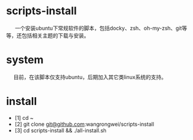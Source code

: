 # scripts-install
&#160; &#160; &#160; 一个安装ubuntu下常规软件的脚本，包括docky、zsh、oh-my-zsh、git等等，还包括相关主题的下载与安装。

# system
&#160; &#160; &#160;目前，在该脚本仅支持ubuntu，后期加入其它类linux系统的支持。




# install
- [1] cd ~
- [2] git clone git@github.com:wangrongwei/scripts-install
- [3] cd scripts-install && ./all-install.sh
